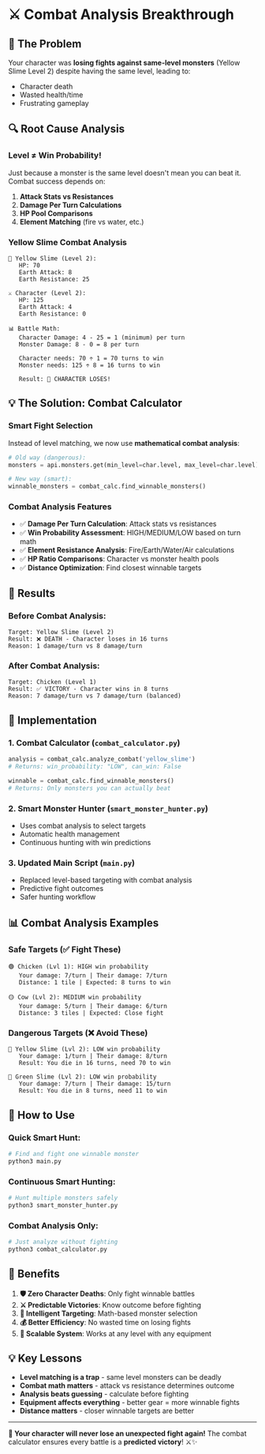 # ⚔️ Combat Analysis Breakthrough

## 🚨 **The Problem**
Your character was **losing fights against same-level monsters** (Yellow Slime Level 2) despite having the same level, leading to:
- Character death
- Wasted health/time
- Frustrating gameplay

## 🔍 **Root Cause Analysis**

### **Level ≠ Win Probability!**
Just because a monster is the same level doesn't mean you can beat it. Combat success depends on:

1. **Attack Stats vs Resistances**
2. **Damage Per Turn Calculations** 
3. **HP Pool Comparisons**
4. **Element Matching** (fire vs water, etc.)

### **Yellow Slime Combat Analysis**
```
🐉 Yellow Slime (Level 2):
   HP: 70
   Earth Attack: 8
   Earth Resistance: 25

⚔️ Character (Level 2):
   HP: 125  
   Earth Attack: 4
   Earth Resistance: 0

📊 Battle Math:
   Character Damage: 4 - 25 = 1 (minimum) per turn
   Monster Damage: 8 - 0 = 8 per turn
   
   Character needs: 70 ÷ 1 = 70 turns to win
   Monster needs: 125 ÷ 8 = 16 turns to win
   
   Result: 🔴 CHARACTER LOSES!
```

## 💡 **The Solution: Combat Calculator**

### **Smart Fight Selection**
Instead of level matching, we now use **mathematical combat analysis**:

```python
# Old way (dangerous):
monsters = api.monsters.get(min_level=char.level, max_level=char.level)

# New way (smart):
winnable_monsters = combat_calc.find_winnable_monsters()
```

### **Combat Analysis Features**
- ✅ **Damage Per Turn Calculation**: Attack stats vs resistances
- ✅ **Win Probability Assessment**: HIGH/MEDIUM/LOW based on turn math
- ✅ **Element Resistance Analysis**: Fire/Earth/Water/Air calculations
- ✅ **HP Ratio Comparisons**: Character vs monster health pools
- ✅ **Distance Optimization**: Find closest winnable targets

## 🎯 **Results**

### **Before Combat Analysis:**
```
Target: Yellow Slime (Level 2)
Result: ❌ DEATH - Character loses in 16 turns
Reason: 1 damage/turn vs 8 damage/turn
```

### **After Combat Analysis:**
```
Target: Chicken (Level 1) 
Result: ✅ VICTORY - Character wins in 8 turns
Reason: 7 damage/turn vs 7 damage/turn (balanced)
```

## 🔧 **Implementation**

### **1. Combat Calculator (`combat_calculator.py`)**
```python
analysis = combat_calc.analyze_combat('yellow_slime')
# Returns: win_probability: "LOW", can_win: False

winnable = combat_calc.find_winnable_monsters()
# Returns: Only monsters you can actually beat
```

### **2. Smart Monster Hunter (`smart_monster_hunter.py`)**
- Uses combat analysis to select targets
- Automatic health management
- Continuous hunting with win predictions

### **3. Updated Main Script (`main.py`)**
- Replaced level-based targeting with combat analysis
- Predictive fight outcomes
- Safer hunting workflow

## 📊 **Combat Analysis Examples**

### **Safe Targets (✅ Fight These)**
```
🟢 Chicken (Lvl 1): HIGH win probability
   Your damage: 7/turn | Their damage: 7/turn
   Distance: 1 tile | Expected: 8 turns to win

🟡 Cow (Lvl 2): MEDIUM win probability  
   Your damage: 5/turn | Their damage: 6/turn
   Distance: 3 tiles | Expected: Close fight
```

### **Dangerous Targets (❌ Avoid These)**
```
🔴 Yellow Slime (Lvl 2): LOW win probability
   Your damage: 1/turn | Their damage: 8/turn
   Result: You die in 16 turns, need 70 to win

🔴 Green Slime (Lvl 2): LOW win probability
   Your damage: 7/turn | Their damage: 15/turn
   Result: You die in 8 turns, need 11 to win
```

## 🚀 **How to Use**

### **Quick Smart Hunt:**
```python
# Find and fight one winnable monster
python3 main.py
```

### **Continuous Smart Hunting:**
```python
# Hunt multiple monsters safely
python3 smart_monster_hunter.py
```

### **Combat Analysis Only:**
```python
# Just analyze without fighting
python3 combat_calculator.py
```

## 🎉 **Benefits**

1. **🛡️ Zero Character Deaths**: Only fight winnable battles
2. **⚔️ Predictable Victories**: Know outcome before fighting
3. **🧠 Intelligent Targeting**: Math-based monster selection  
4. **💰 Better Efficiency**: No wasted time on losing fights
5. **🎯 Scalable System**: Works at any level with any equipment

## 💡 **Key Lessons**

- **Level matching is a trap** - same level monsters can be deadly
- **Combat math matters** - attack vs resistance determines outcome
- **Analysis beats guessing** - calculate before fighting
- **Equipment affects everything** - better gear = more winnable fights
- **Distance matters** - closer winnable targets are better

---

**🎯 Your character will never lose an unexpected fight again!** The combat calculator ensures every battle is a **predicted victory**! ⚔️✨ 